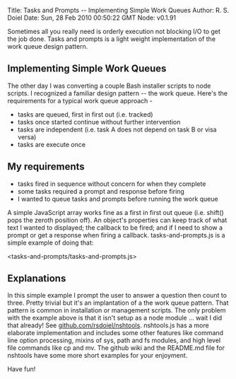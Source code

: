 Title: Tasks and Prompts -- Implementing Simple Work Queues
Author: R. S. Doiel
Date: Sun, 28 Feb 2010 00:50:22 GMT
Node: v0.1.91


Sometimes all you really need is orderly execution not blocking I/O to get the job done.  Tasks and prompts is a light weight implementation of the work queue design pattern.

## Implementing Simple Work Queues

The other day I was converting a couple Bash installer scripts to node scripts. I recognized a familiar design pattern -- the work queue. Here's the requirements for a typical work queue approach -

* tasks are queued, first in first out (i.e. tracked)
* tasks once started continue without further intervention
* tasks are independent (i.e. task A does not depend on task B or visa versa)
* tasks are execute once

## My requirements

* tasks fired in sequence without concern for when they complete
* some tasks required a prompt and response before firing
* I wanted to queue tasks and prompts before running the work queue

A simple JavaScript array works fine as a first in first out queue (i.e. shift() pops the zeroth position off). An object's properties can keep track of what text I wanted to displayed; the callback to be fired; and if I need to show a prompt or get a response when firing a callback. tasks-and-prompts.js is a simple example of doing that:

<tasks-and-prompts/tasks-and-prompts.js>

## Explanations

In this simple example I prompt the user to answer a question then count to three. Pretty trivial but it's an implantation of a the work queue pattern. That pattern is common in installation or management scripts.  The only problem with the example above is that it isn't setup as a node module ... wait I did that already! See [github.com/rsdoiel/nshtools](http://github.com/rsdoiel/nshtools). nshtools.js has a more elaborate implementation and includes some other features like command line option processing, mixins of sys, path and fs modules, and high level file commands like cp and mv. The github wiki and the README.md file for nshtools have some more short examples for your enjoyment.

Have fun!
